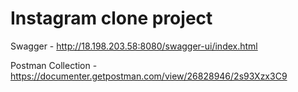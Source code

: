 # Instagram clone project

Swagger - http://18.198.203.58:8080/swagger-ui/index.html

Postman Collection - https://documenter.getpostman.com/view/26828946/2s93Xzx3C9
